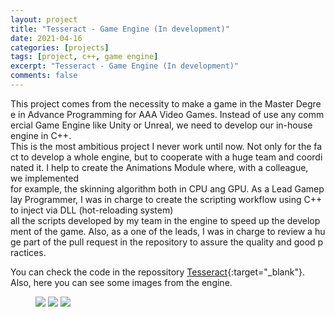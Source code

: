 ```yaml
---
layout: project
title: "Tesseract - Game Engine (In development)"
date: 2021-04-16
categories: [projects]
tags: [project, c++, game engine]
excerpt: "Tesseract - Game Engine (In development)"
comments: false
---
```


This project comes from the necessity to make a game in the Master Degree in Advance Programming for AAA Video Games. Instead of use any commercial Game Engine like Unity or Unreal, we need to develop our in-house engine in C++. This is the most ambitious project I never work until now. Not only for the fact to develop a whole engine, but to cooperate with a huge team and coordinated it. I help to create the Animations Module where, with a colleague, we implemented for example, the skinning algorithm both in CPU ang GPU. As a Lead Gameplay Programmer, I was in charge to create the scripting workflow using C++ to inject via DLL (hot-reloading system) all the scripts developed by my team in the engine to speed up the development of the game. Also, as a one of the leads, I was in charge to review a huge part of the pull request in the repository to assure the quality and good practices.

You can check the code in the repossitory [Tesseract](https://github.com/TBD-org/Tesseract){:target="_blank"}. Also, here you can see some images from the engine.

<figure>
	<img src="{{site.url}}/assets/img/tesseract/tesseract.png">
  <img src="{{site.url}}/assets/img/tesseract/animation1.gif">
  <img src="{{site.url}}/assets/img/tesseract/animation2.gif">
</figure>
